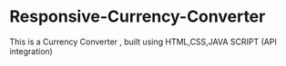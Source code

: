 # Responsive-Currency-Converter
This is a Currency Converter , built using HTML,CSS,JAVA SCRIPT (API integration)
